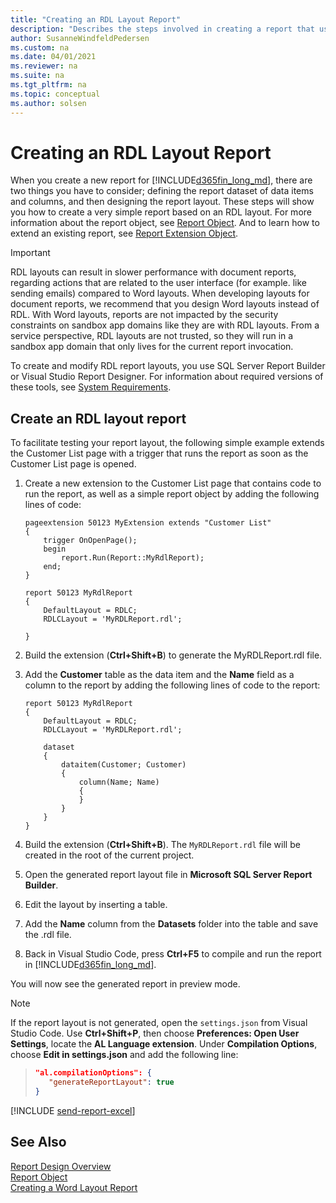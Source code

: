 ```yaml
---
title: "Creating an RDL Layout Report"
description: "Describes the steps involved in creating a report that uses an RDL layout."
author: SusanneWindfeldPedersen
ms.custom: na
ms.date: 04/01/2021
ms.reviewer: na
ms.suite: na
ms.tgt_pltfrm: na
ms.topic: conceptual
ms.author: solsen
---
```

 
# Creating an RDL Layout Report

When you create a new report for [!INCLUDE[d365fin_long_md](includes/d365fin_long_md.md)], there are two things you have to consider; defining the report dataset of data items and columns, and then designing the report layout. These steps will show you how to create a very simple report based on an RDL layout. For more information about the report object, see [Report Object](devenv-report-object.md). And to learn how to extend an existing report, see [Report Extension Object](devenv-report-ext-object.md). 

> [!IMPORTANT]  
> RDL layouts can result in slower performance with document reports, regarding actions that are related to the user interface (for example. like sending emails) compared to Word layouts. When developing layouts for document reports, we recommend that you design Word layouts instead of RDL. With Word layouts, reports are not impacted by the security constraints on sandbox app domains like they are with RDL layouts. From a service perspective, RDL layouts are not trusted, so they will run in a sandbox app domain that only lives for the current report invocation.

To create and modify RDL report layouts, you use SQL Server Report Builder or Visual Studio Report Designer. For information about required versions of these tools, see [System Requirements](../deployment/system-requirement-business-central.md).

## Create an RDL layout report

To facilitate testing your report layout, the following simple example extends the Customer List page with a trigger that runs the report as soon as the Customer List page is opened.

1. Create a new extension to the Customer List page that contains code to run the report, as well as a simple report object by adding the following lines of code:

    ```AL
    pageextension 50123 MyExtension extends "Customer List"
    {
        trigger OnOpenPage();
        begin
            report.Run(Report::MyRdlReport);
        end;
    }

    report 50123 MyRdlReport
    {
        DefaultLayout = RDLC;
        RDLCLayout = 'MyRDLReport.rdl';

    }
    ```

2. Build the extension (**Ctrl+Shift+B**) to generate the MyRDLReport.rdl file.
3. Add the **Customer** table as the data item and the **Name** field as a column to the report by adding the following lines of code to the report:  

    ```AL
    report 50123 MyRdlReport
    {
        DefaultLayout = RDLC;
        RDLCLayout = 'MyRDLReport.rdl';
    
        dataset
        {
            dataitem(Customer; Customer)
            {
                column(Name; Name)
                {
                }
            }
        }   
    }
    ```

4. Build the extension (**Ctrl+Shift+B**). The `MyRDLReport.rdl` file will be created in the root of the current project. 
5. Open the generated report layout file in **Microsoft SQL Server Report Builder**.
6. Edit the layout by inserting a table. 
7. Add the **Name** column from the **Datasets** folder into the table and save the .rdl file.
8. Back in Visual Studio Code, press **Ctrl+F5** to compile and run the report in [!INCLUDE[d365fin_long_md](includes/d365fin_long_md.md)].  

You will now see the generated report in preview mode.

> [!NOTE]  
> If the report layout is not generated, open the `settings.json` from Visual Studio Code. Use **Ctrl+Shift+P**, then choose **Preferences: Open User Settings**, locate the **AL Language extension**. Under **Compilation Options**, choose **Edit in settings.json** and add the following line:
  
>```json
>"al.compilationOptions": {
>    "generateReportLayout": true
>}
>```

[!INCLUDE [send-report-excel](includes/send-report-excel.md)]

## See Also

[Report Design Overview](devenv-report-design-overview.md)  
[Report Object](devenv-report-object.md)  
[Creating a Word Layout Report](devenv-howto-report-layout.md)  
